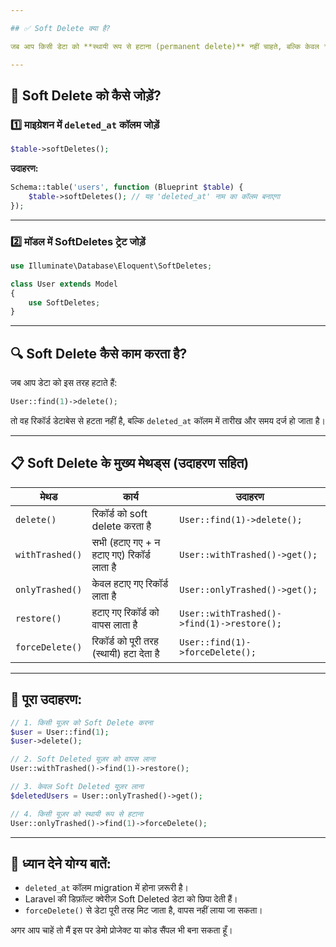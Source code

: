 ```yaml
---

## ✅ Soft Delete क्या है?

जब आप किसी डेटा को **स्थायी रूप से हटाना (permanent delete)** नहीं चाहते, बल्कि केवल **छिपाना** या भविष्य में वापस लाने के लिए **मार्क करना** चाहते हैं, तो Laravel में "Soft Delete" का उपयोग किया जाता है।

---
```


## 🔧 Soft Delete को कैसे जोड़ें?

### 1️⃣ **माइग्रेशन में `deleted_at` कॉलम जोड़ें**

```php
$table->softDeletes(); 
```

**उदाहरण:**

```php
Schema::table('users', function (Blueprint $table) {
    $table->softDeletes(); // यह 'deleted_at' नाम का कॉलम बनाएगा
});
```

---

### 2️⃣ **मॉडल में SoftDeletes ट्रेट जोड़ें**

```php
use Illuminate\Database\Eloquent\SoftDeletes;

class User extends Model
{
    use SoftDeletes;
}
```

---

## 🔍 Soft Delete कैसे काम करता है?

जब आप डेटा को इस तरह हटाते हैं:

```php
User::find(1)->delete();
```

तो वह रिकॉर्ड डेटाबेस से हटता नहीं है, बल्कि `deleted_at` कॉलम में तारीख और समय दर्ज हो जाता है।

---

## 📋 Soft Delete के मुख्य मेथड्स (उदाहरण सहित)

| मेथड            | कार्य                                     | उदाहरण                                     |
| --------------- | ----------------------------------------- | ------------------------------------------ |
| `delete()`      | रिकॉर्ड को soft delete करता है            | `User::find(1)->delete();`                 |
| `withTrashed()` | सभी (हटाए गए + न हटाए गए) रिकॉर्ड लाता है | `User::withTrashed()->get();`              |
| `onlyTrashed()` | केवल हटाए गए रिकॉर्ड लाता है              | `User::onlyTrashed()->get();`              |
| `restore()`     | हटाए गए रिकॉर्ड को वापस लाता है           | `User::withTrashed()->find(1)->restore();` |
| `forceDelete()` | रिकॉर्ड को पूरी तरह (स्थायी) हटा देता है  | `User::find(1)->forceDelete();`            |

---

## 🎯 पूरा उदाहरण:

```php
// 1. किसी यूज़र को Soft Delete करना
$user = User::find(1);
$user->delete();

// 2. Soft Deleted यूज़र को वापस लाना
User::withTrashed()->find(1)->restore();

// 3. केवल Soft Deleted यूज़र लाना
$deletedUsers = User::onlyTrashed()->get();

// 4. किसी यूज़र को स्थायी रूप से हटाना
User::onlyTrashed()->find(1)->forceDelete();
```

---

## 📝 ध्यान देने योग्य बातें:

* `deleted_at` कॉलम migration में होना ज़रूरी है।
* Laravel की डिफ़ॉल्ट क्वेरीज़ Soft Deleted डेटा को छिपा देती हैं।
* `forceDelete()` से डेटा पूरी तरह मिट जाता है, वापस नहीं लाया जा सकता।

अगर आप चाहें तो मैं इस पर डेमो प्रोजेक्ट या कोड सैंपल भी बना सकता हूँ।
